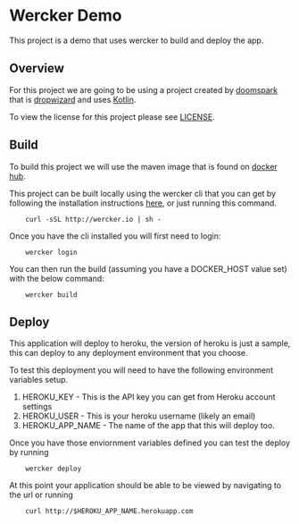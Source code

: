 Wercker Demo
==========================================================

This project is a demo that uses wercker to build and deploy the app.  

## Overview

For this project we are going to be using a project created by [doomspark](https://github.com/doomspark) that
is [dropwizard](http://dropwizard.io/getting-started.html) and uses [Kotlin](http://kotlinlang.org).   

To view the license for this project please see [LICENSE](https://github.com/doomspork/kotlin-dropwizard/blob/master/LICENSE).    

## Build

To build this project we will use the maven image that is found on [docker hub](https://hub.docker.com/_/maven/).     

This project can be built locally using the wercker cli that you can get by following the installation instructions
[here](http://wercker.com/cli/install/), or just running this command.    

        curl -sSL http://wercker.io | sh -

Once you have the cli installed you will first need to login:    
      
        wercker login

You can then run the build (assuming you have a DOCKER_HOST value set) with the below command:   

        wercker build

## Deploy

This application will deploy to heroku, the version of heroku is just a sample, this can deploy to any deployment
environment that you choose.  

To test this deployment you will need to have the following environment variables setup.   

1. HEROKU_KEY - This is the API key you can get from Heroku account settings    
2. HEROKU_USER - This is your heroku username (likely an email)     
3. HEROKU_APP_NAME - The name of the app that this will deploy too.   

Once you have those enviornment variables defined you can test the deploy by running    

        wercker deploy

At this point your application should be able to be viewed by navigating to the url or running     

        curl http://$HEROKU_APP_NAME.herokuapp.com


